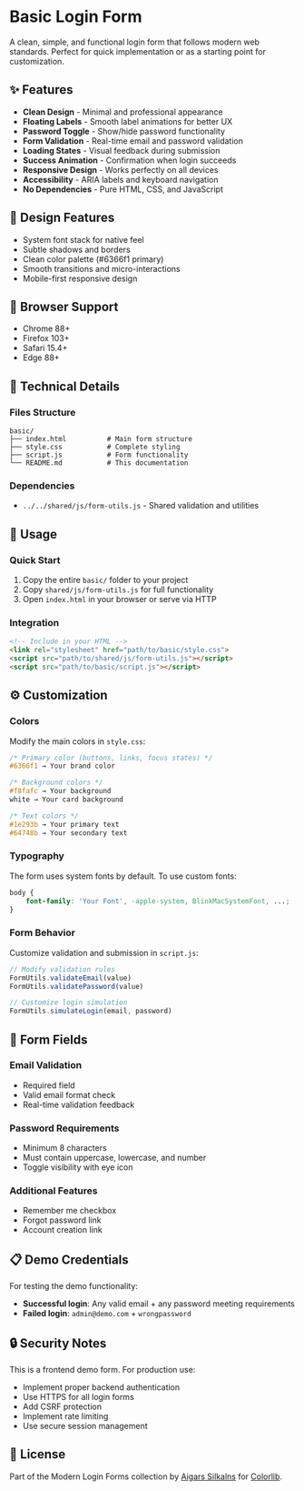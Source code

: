# Basic Login Form

A clean, simple, and functional login form that follows modern web standards. Perfect for quick implementation or as a starting point for customization.

## ✨ Features

- **Clean Design** - Minimal and professional appearance
- **Floating Labels** - Smooth label animations for better UX
- **Password Toggle** - Show/hide password functionality
- **Form Validation** - Real-time email and password validation
- **Loading States** - Visual feedback during submission
- **Success Animation** - Confirmation when login succeeds
- **Responsive Design** - Works perfectly on all devices
- **Accessibility** - ARIA labels and keyboard navigation
- **No Dependencies** - Pure HTML, CSS, and JavaScript

## 🎨 Design Features

- System font stack for native feel
- Subtle shadows and borders
- Clean color palette (#6366f1 primary)
- Smooth transitions and micro-interactions
- Mobile-first responsive design

## 📱 Browser Support

- Chrome 88+
- Firefox 103+
- Safari 15.4+
- Edge 88+

## 🔧 Technical Details

### Files Structure
```
basic/
├── index.html          # Main form structure
├── style.css           # Complete styling
├── script.js           # Form functionality
└── README.md           # This documentation
```

### Dependencies
- `../../shared/js/form-utils.js` - Shared validation and utilities

## 🚀 Usage

### Quick Start
1. Copy the entire `basic/` folder to your project
2. Copy `shared/js/form-utils.js` for full functionality
3. Open `index.html` in your browser or serve via HTTP

### Integration
```html
<!-- Include in your HTML -->
<link rel="stylesheet" href="path/to/basic/style.css">
<script src="path/to/shared/js/form-utils.js"></script>
<script src="path/to/basic/script.js"></script>
```

## ⚙️ Customization

### Colors
Modify the main colors in `style.css`:
```css
/* Primary color (buttons, links, focus states) */
#6366f1 → Your brand color

/* Background colors */
#f8fafc → Your background
white → Your card background

/* Text colors */
#1e293b → Your primary text
#64748b → Your secondary text
```

### Typography
The form uses system fonts by default. To use custom fonts:
```css
body {
    font-family: 'Your Font', -apple-system, BlinkMacSystemFont, ...;
}
```

### Form Behavior
Customize validation and submission in `script.js`:
```javascript
// Modify validation rules
FormUtils.validateEmail(value)
FormUtils.validatePassword(value)

// Customize login simulation
FormUtils.simulateLogin(email, password)
```

## 🎯 Form Fields

### Email Validation
- Required field
- Valid email format check
- Real-time validation feedback

### Password Requirements
- Minimum 8 characters
- Must contain uppercase, lowercase, and number
- Toggle visibility with eye icon

### Additional Features
- Remember me checkbox
- Forgot password link
- Account creation link

## 📋 Demo Credentials

For testing the demo functionality:
- **Successful login**: Any valid email + any password meeting requirements
- **Failed login**: `admin@demo.com` + `wrongpassword`

## 🔒 Security Notes

This is a frontend demo form. For production use:
- Implement proper backend authentication
- Use HTTPS for all login forms
- Add CSRF protection
- Implement rate limiting
- Use secure session management

## 📄 License

Part of the Modern Login Forms collection by [Aigars Silkalns](https://github.com/puikinsh/) for [Colorlib](https://colorlib.com).